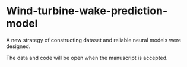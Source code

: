 # Wind-turbine-wake-prediction-model
A new strategy of constructing dataset and reliable neural models were designed.


The data and code will be open when the manuscript is accepted.
